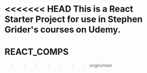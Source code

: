 <<<<<<< HEAD
This is a React Starter Project for use in Stephen Grider's courses on Udemy.
=======
# REACT_COMPS
>>>>>>> origin/main
